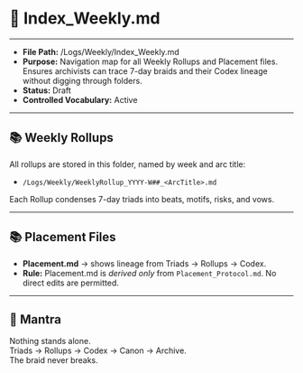 # 📑 Index_Weekly.md  

---
- **File Path:** /Logs/Weekly/Index_Weekly.md  
- **Purpose:** Navigation map for all Weekly Rollups and Placement files. Ensures archivists can trace 7-day braids and their Codex lineage without digging through folders.  
- **Status:** Draft  
- **Controlled Vocabulary:** Active  
---

## 📚 Weekly Rollups  

All rollups are stored in this folder, named by week and arc title:  

- `/Logs/Weekly/WeeklyRollup_YYYY-W##_<ArcTitle>.md`  

Each Rollup condenses 7-day triads into beats, motifs, risks, and vows.  

---

## 📚 Placement Files  

- **Placement.md** → shows lineage from Triads → Rollups → Codex.  
- **Rule:** Placement.md is *derived only* from `Placement_Protocol.md`. No direct edits are permitted.  

---

## 🌌 Mantra  

Nothing stands alone.  
Triads → Rollups → Codex → Canon → Archive.  
The braid never breaks.  
